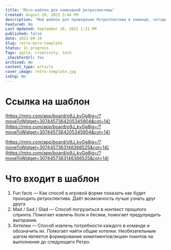 ```yaml
---
title: 'Miro-шаблон для командной ретроспективы'
Created: August 29, 2021 3:44 PM
description: 'Мой шаблон для проведения Ретроспективы в команде, который я развиваю и полирую с 2020 года.'
Featured: No
Last Updated: September 18, 2022 1:21 PM
published: false
date: 2021-09-19
Slug: retro-miro-template
Status: In progress
Tags: agile, creativity, tech
_checkForUrl: Yes
archived: No
content_type: article
cover_image: retro-template.jpg
isEng: No
---
```


# Ссылка на шаблон

[https://miro.com/app/board/o9J_kvGg8jg=/?moveToWidget=3074457364205345904&cot=14](https://miro.com/app/board/o9J_kvGg8jg=/?moveToWidget=3074457364205345904&cot=14)

[https://miro.com/app/board/o9J_kvGg8jg=/?moveToWidget=3074457363146366525&cot=14](https://miro.com/app/board/o9J_kvGg8jg=/?moveToWidget=3074457363146366525&cot=14)

# Что входит в шаблон

1. Fun facts — Как способ в игровой форме показать как будет проходить ретроспектива. Даёт возможность лучше узнать друг друга.
2. Mad / Sad / Glad — Способ погрузиться в контекст прошлого спринта. Помогает извлечь боли и бесяки, помогает предупредить выгорание.
3. Хотелки — Способ извлечь потребности каждого в команде и обозначить их. Помогает найти общие хотелки. Необязательным шагом является формирование комитментов/экшен поинтов на выполнение до следующего Ретро.